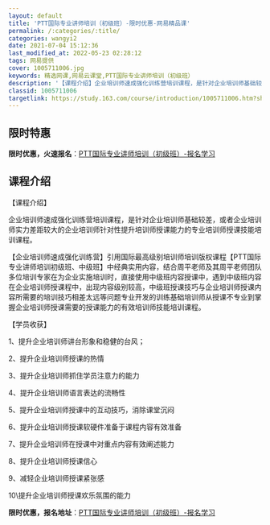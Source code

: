 ```yaml
---
layout: default
title: 'PTT国际专业讲师培训（初级班）-限时优惠-网易精品课'
permalink: /:categories/:title/
categories: wangyi2
date: 2021-07-04 15:12:36
last_modified_at: 2022-05-23 02:28:12
tags: 网易提供
cover: 1005711006.jpg
keywords: 精选网课,网易云课堂,PTT国际专业讲师培训（初级班）
description: '【课程介绍】企业培训师速成强化训练营培训课程，是针对企业培训师基础较差，或者企业培训师实力差距较大的企业培训师针对性提升'
classid: 1005711006
targetlink: https://study.163.com/course/introduction/1005711006.htm?share=1&shareId=1025206652&utm_campaign=share&utm_medium=iphoneShare&utm_source=&utm_u=1025206652
---
```


## 限时特惠

**限时优惠，火速报名**：[PTT国际专业讲师培训（初级班）-报名学习](https://study.163.com/course/introduction/1005711006.htm?share=1&shareId=1025206652&utm_campaign=share&utm_medium=iphoneShare&utm_source=&utm_u=1025206652)

## 课程介绍

【课程介绍】

企业培训师速成强化训练营培训课程，是针对企业培训师基础较差，或者企业培训师实力差距较大的企业培训师针对性提升培训师授课能力的专业培训师授课技能培训课程。

【企业培训师速成强化训练营】引用国际最高级别培训师培训版权课程【PTT国际专业讲师培训初级班、中级班】中经典实用内容，结合周平老师及其周平老师团队多位培训专家在为企业实施培训时，直接使用中级班内容授课中，遇到中级班内容在企业培训师授课程中，出现内容级别较高，中级班授课技巧与企业培训师授课内容所需要的培训技巧相差太远等问题专业开发的训练基础培训师从授课不专业到掌握企业培训师授课需要的授课能力的有效培训师技能培训课程。

【学员收获】

1、提升企业培训师讲台形象和稳健的台风；

2、提升企业培训师授课的热情

3、提升企业培训师抓住学员注意力的能力

4、提升企业培训师语言表达的流畅性

5、提升企业培训师授课中的互动技巧，消除课堂沉闷

6、提升企业培训师授课软硬件准备于课程内容有效准备

7、提升企业培训师在授课中对重点内容有效阐述能力

8、提升企业培训师授课信心

9、减轻企业培训师授课紧张感

10\提升企业培训师授课欢乐氛围的能力

**限时优惠，报名地址**：[PTT国际专业讲师培训（初级班）-报名学习](https://study.163.com/course/introduction/1005711006.htm?share=1&shareId=1025206652&utm_campaign=share&utm_medium=iphoneShare&utm_source=&utm_u=1025206652)

